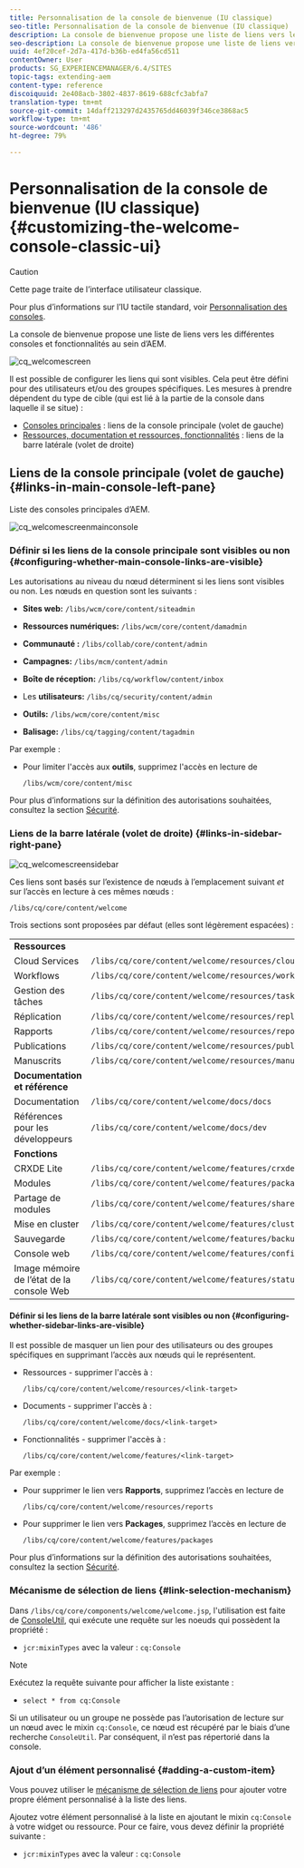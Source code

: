 ```yaml
---
title: Personnalisation de la console de bienvenue (IU classique)
seo-title: Personnalisation de la console de bienvenue (IU classique)
description: La console de bienvenue propose une liste de liens vers les différentes consoles et fonctionnalités au sein d’AEM.
seo-description: La console de bienvenue propose une liste de liens vers les différentes consoles et fonctionnalités au sein d’AEM.
uuid: 4ef20cef-2d7a-417d-b36b-ed4fa56cd511
contentOwner: User
products: SG_EXPERIENCEMANAGER/6.4/SITES
topic-tags: extending-aem
content-type: reference
discoiquuid: 2e408acb-3802-4837-8619-688cfc3abfa7
translation-type: tm+mt
source-git-commit: 14daff213297d2435765dd46039f346ce3868ac5
workflow-type: tm+mt
source-wordcount: '486'
ht-degree: 79%

---
```



# Personnalisation de la console de bienvenue (IU classique){#customizing-the-welcome-console-classic-ui}

>[!CAUTION]
>
>Cette page traite de l’interface utilisateur classique.
>
>Pour plus d’informations sur l’IU tactile standard, voir [Personnalisation des consoles](/help/sites-developing/customizing-consoles-touch.md).

La console de bienvenue propose une liste de liens vers les différentes consoles et fonctionnalités au sein d’AEM.

![cq_welcomescreen](assets/cq_welcomescreen.png)

Il est possible de configurer les liens qui sont visibles. Cela peut être défini pour des utilisateurs et/ou des groupes spécifiques. Les mesures à prendre dépendent du type de cible (qui est lié à la partie de la console dans laquelle il se situe) :

* [Consoles principales](#links-in-main-console-left-pane) : liens de la console principale (volet de gauche)
* [Ressources, documentation et ressources, fonctionnalités](#links-in-sidebar-right-pane) : liens de la barre latérale (volet de droite)

## Liens de la console principale (volet de gauche)  {#links-in-main-console-left-pane}

Liste des consoles principales d’AEM.

![cq_welcomescreenmainconsole](assets/cq_welcomescreenmainconsole.png)

### Définir si les liens de la console principale sont visibles ou non {#configuring-whether-main-console-links-are-visible}

Les autorisations au niveau du nœud déterminent si les liens sont visibles ou non. Les nœuds en question sont les suivants :

* **Sites web:** `/libs/wcm/core/content/siteadmin`

* **Ressources numériques:** `/libs/wcm/core/content/damadmin`

* **Communauté :** `/libs/collab/core/content/admin`

* **Campagnes:** `/libs/mcm/content/admin`

* **Boîte de réception:** `/libs/cq/workflow/content/inbox`

* Les **utilisateurs:** `/libs/cq/security/content/admin`

* **Outils:** `/libs/wcm/core/content/misc`

* **Balisage:** `/libs/cq/tagging/content/tagadmin`

Par exemple :

* Pour limiter l&#39;accès aux **outils**, supprimez l&#39;accès en lecture de

   `/libs/wcm/core/content/misc`

Pour plus d’informations sur la définition des autorisations souhaitées, consultez la section [Sécurité](/help/sites-administering/security.md).

### Liens de la barre latérale (volet de droite)  {#links-in-sidebar-right-pane}

![cq_welcomescreensidebar](assets/cq_welcomescreensidebar.png)

Ces liens sont basés sur l’existence de nœuds à l’emplacement suivant *et* sur l’accès en lecture à ces mêmes nœuds :

`/libs/cq/core/content/welcome`

Trois sections sont proposées par défaut (elles sont légèrement espacées) :

<table> 
 <tbody> 
  <tr> 
   <td><strong>Ressources</strong></td> 
   <td> </td> 
  </tr> 
  <tr> 
   <td> Cloud Services</td> 
   <td><code>/libs/cq/core/content/welcome/resources/cloudservices</code></td> 
  </tr> 
  <tr> 
   <td> Workflows</td> 
   <td><code>/libs/cq/core/content/welcome/resources/workflows</code></td> 
  </tr> 
  <tr> 
   <td> Gestion des tâches</td> 
   <td><code>/libs/cq/core/content/welcome/resources/taskmanager</code></td> 
  </tr> 
  <tr> 
   <td> Réplication</td> 
   <td><code>/libs/cq/core/content/welcome/resources/replication</code></td> 
  </tr> 
  <tr> 
   <td> Rapports</td> 
   <td><code>/libs/cq/core/content/welcome/resources/reports</code></td> 
  </tr> 
  <tr> 
   <td> Publications</td> 
   <td><code>/libs/cq/core/content/welcome/resources/publishingadmin</code></td> 
  </tr> 
  <tr> 
   <td> Manuscrits</td> 
   <td><code>/libs/cq/core/content/welcome/resources/manuscriptsadmin</code></td> 
  </tr> 
  <tr> 
   <td><strong>Documentation et référence</strong></td> 
   <td> </td> 
  </tr> 
  <tr> 
   <td> Documentation</td> 
   <td><code>/libs/cq/core/content/welcome/docs/docs</code></td> 
  </tr> 
  <tr> 
   <td> Références pour les développeurs</td> 
   <td><code>/libs/cq/core/content/welcome/docs/dev</code></td> 
  </tr> 
  <tr> 
   <td><strong>Fonctions</strong></td> 
   <td> </td> 
  </tr> 
  <tr> 
   <td> CRXDE Lite</td> 
   <td><code>/libs/cq/core/content/welcome/features/crxde</code></td> 
  </tr> 
  <tr> 
   <td> Modules</td> 
   <td><code>/libs/cq/core/content/welcome/features/packages</code></td> 
  </tr> 
  <tr> 
   <td> Partage de modules</td> 
   <td><code>/libs/cq/core/content/welcome/features/share</code></td> 
  </tr> 
  <tr> 
   <td> Mise en cluster</td> 
   <td><code>/libs/cq/core/content/welcome/features/cluster</code></td> 
  </tr> 
  <tr> 
   <td> Sauvegarde</td> 
   <td><code>/libs/cq/core/content/welcome/features/backup</code></td> 
  </tr> 
  <tr> 
   <td> Console web<br /> </td> 
   <td><code>/libs/cq/core/content/welcome/features/config</code></td> 
  </tr> 
  <tr> 
   <td> Image mémoire de l’état de la console Web<br /> </td> 
   <td><code>/libs/cq/core/content/welcome/features/statusdump</code></td> 
  </tr> 
 </tbody> 
</table>

#### Définir si les liens de la barre latérale sont visibles ou non {#configuring-whether-sidebar-links-are-visible}

Il est possible de masquer un lien pour des utilisateurs ou des groupes spécifiques en supprimant l’accès aux nœuds qui le représentent.

* Ressources - supprimer l&#39;accès à :

   `/libs/cq/core/content/welcome/resources/<link-target>`

* Documents - supprimer l&#39;accès à :

   `/libs/cq/core/content/welcome/docs/<link-target>`

* Fonctionnalités - supprimer l&#39;accès à :

   `/libs/cq/core/content/welcome/features/<link-target>`

Par exemple :

* Pour supprimer le lien vers **Rapports**, supprimez l’accès en lecture de

   `/libs/cq/core/content/welcome/resources/reports`

* Pour supprimer le lien vers **Packages**, supprimez l’accès en lecture de

   `/libs/cq/core/content/welcome/features/packages`

Pour plus d’informations sur la définition des autorisations souhaitées, consultez la section [Sécurité](/help/sites-administering/security.md).

### Mécanisme de sélection de liens  {#link-selection-mechanism}

Dans `/libs/cq/core/components/welcome/welcome.jsp`, l&#39;utilisation est faite de [ConsoleUtil](https://helpx.adobe.com/experience-manager/6-4/sites/developing/using/reference-materials/javadoc/com/day/cq/commons/ConsoleUtil.html), qui exécute une requête sur les noeuds qui possèdent la propriété :

* `jcr:mixinTypes` avec la valeur :  `cq:Console`

>[!NOTE]
>
>Exécutez la requête suivante pour afficher la liste existante :
>
>* `select * from cq:Console`

>



Si un utilisateur ou un groupe ne possède pas l’autorisation de lecture sur un nœud avec le mixin `cq:Console`, ce nœud est récupéré par le biais d’une recherche `ConsoleUtil`. Par conséquent, il n’est pas répertorié dans la console.

### Ajout d’un élément personnalisé {#adding-a-custom-item}

Vous pouvez utiliser le [mécanisme de sélection de liens](#link-selection-mechanism) pour ajouter votre propre élément personnalisé à la liste des liens.

Ajoutez votre élément personnalisé à la liste en ajoutant le mixin `cq:Console` à votre widget ou ressource. Pour ce faire, vous devez définir la propriété suivante :

* `jcr:mixinTypes` avec la valeur :  `cq:Console`

